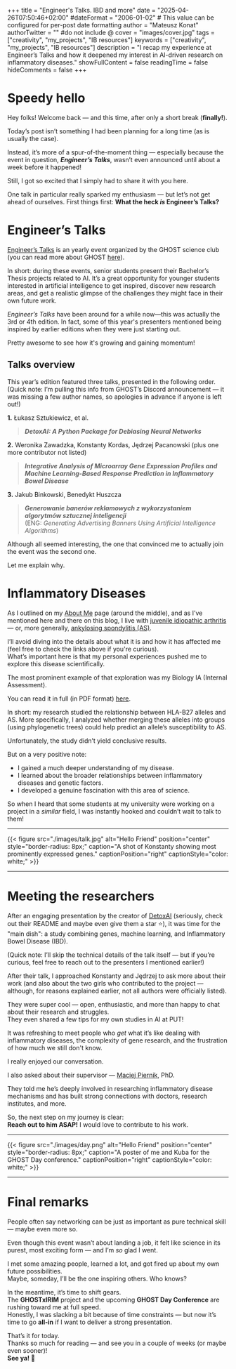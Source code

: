 +++
title = "Engineer's Talks. IBD and more"
date = "2025-04-26T07:50:46+02:00"
#dateFormat = "2006-01-02" # This value can be configured for per-post date formatting
author = "Mateusz Konat"
authorTwitter = "" #do not include @
cover = "images/cover.jpg"
tags = ["creativity", "my_projects", "IB resources"]
keywords = ["creativity", "my_projects", "IB resources"]
description = "I recap my experience at Engineer’s Talks and how it deepened my interest in AI-driven research on inflammatory diseases."
showFullContent = false
readingTime = false
hideComments = false
+++

# Speedy hello
Hey folks! Welcome back — and this time, after only a short break (**finally!**).

Today’s post isn’t something I had been planning for a long time (as is usually the case).  

Instead, it’s more of a spur-of-the-moment thing — especially because the event in question, **_Engineer’s Talks_**, wasn’t even announced until about a week before it happened!

Still, I got so excited that I simply had to share it with you here.

One talk in particular really sparked my enthusiasm — but let’s not get ahead of ourselves. First things first: **What the heck *is* Engineer’s Talks?**

# Engineer’s Talks
[Engineer’s Talks](https://www.facebook.com/events/1842547673234533/) is an yearly event organized by the GHOST science club (you can read more about GHOST [here](/portfolio/posts/tox-setup/#ghost)).  

In short: during these events, senior students present their Bachelor’s Thesis projects related to AI. It’s a great opportunity for younger students interested in artificial intelligence to get inspired, discover new research areas, and get a realistic glimpse of the challenges they might face in their own future work.

_Engineer’s Talks_ have been around for a while now—this was actually the 3rd or 4th edition. In fact, some of this year's presenters mentioned being inspired by earlier editions when they were just starting out.

Pretty awesome to see how it's growing and gaining momentum!

## Talks overview
This year’s edition featured three talks, presented in the following order.  
(Quick note: I’m pulling this info from GHOST’s Discord announcement — it was missing a few author names, so apologies in advance if anyone is left out!)

**1.** Łukasz Sztukiewicz, et al.  
> **_DetoxAI: A Python Package for Debiasing Neural Networks_**

**2.** Weronika Zawadzka, Konstanty Kordas, Jędrzej Pacanowski (plus one more contributor not listed)  
> **_Integrative Analysis of Microarray Gene Expression Profiles and Machine Learning-Based Response Prediction in Inflammatory Bowel Disease_**

**3.** Jakub Binkowski, Benedykt Huszcza  
> **_Generowanie banerów reklamowych z wykorzystaniem algorytmów sztucznej inteligencji_**  
(ENG: _Generating Advertising Banners Using Artificial Intelligence Algorithms_)

Although all seemed interesting, the one that convinced me to actually join the event was the second one.

Let me explain why.

# Inflammatory Diseases
As I outlined on my [About Me](http://localhost:1313/portfolio/about/#some-background) page (around the middle), and as I’ve mentioned here and there on this blog, I live with [juvenile idiopathic arthritis](https://www.mayoclinic.org/diseases-conditions/juvenile-idiopathic-arthritis/symptoms-causes/syc-20374082) — or, more generally, [ankylosing spondylitis (AS)](https://www.niams.nih.gov/health-topics/ankylosing-spondylitis).

I’ll avoid diving into the details about what it is and how it has affected me (feel free to check the links above if you're curious).  
What’s important here is that my personal experiences pushed me to explore this disease scientifically.

The most prominent example of that exploration was my Biology IA (Internal Assessment).

You can read it in full (in PDF format) [here](/portfolio/ib-resources/files/ia_bio_final.pdf).

In short: my research studied the relationship between HLA-B27 alleles and AS. More specifically, I analyzed whether merging these alleles into groups (using phylogenetic trees) could help predict an allele’s susceptibility to AS.

Unfortunately, the study didn’t yield conclusive results.

But on a very positive note:  
- I gained a much deeper understanding of my disease.  
- I learned about the broader relationships between inflammatory diseases and genetic factors.  
- I developed a genuine fascination with this area of science.

So when I heard that some students at my university were working on a project in a *similar* field, I was instantly hooked and couldn’t wait to talk to them!

***
{{< figure src="./images/talk.jpg" alt="Hello Friend" position="center" style="border-radius: 8px;" caption="A shot of Konstanty showing most prominently expressed genes." captionPosition="right" captionStyle="color: white;" >}}
***

# Meeting the researchers
After an engaging presentation by the creator of [DetoxAI](https://github.com/DetoxAI/detoxai/tree/main) (seriously, check out their README and maybe even give them a star ⭐), it was time for the "main dish": a study combining genes, machine learning, and Inflammatory Bowel Disease (IBD).

(Quick note: I’ll skip the technical details of the talk itself — but if you’re curious, feel free to reach out to the presenters I mentioned earlier!)

After their talk, I approached Konstanty and Jędrzej to ask more about their work (and also about the two girls who contributed to the project — although, for reasons explained earlier, not all authors were officially listed).

They were super cool — open, enthusiastic, and more than happy to chat about their research and struggles.  
They even shared a few tips for my own studies in AI at PUT!

It was refreshing to meet people who *get* what it’s like dealing with inflammatory diseases, the complexity of gene research, and the frustration of how much we still don't know.

I really enjoyed our conversation.

I also asked about their supervisor — [Maciej Piernik](https://www.cs.put.poznan.pl/mpiernik/), PhD.

They told me he’s deeply involved in researching inflammatory disease mechanisms and has built strong connections with doctors, research institutes, and more.

So, the next step on my journey is clear:  
**Reach out to him ASAP!**
I would love to contribute to his work.

***
{{< figure src="./images/day.png" alt="Hello Friend" position="center" style="border-radius: 8px;" caption="A poster of me and Kuba for the GHOST Day conference." captionPosition="right" captionStyle="color: white;" >}}
*** 

# Final remarks
People often say networking can be just as important as pure technical skill — maybe even more so.

Even though this event wasn’t about landing a job, it felt like science in its purest, most exciting form — and I’m *so* glad I went.

I met some amazing people, learned a lot, and got fired up about my own future possibilities.  
Maybe, someday, I’ll be the one inspiring others. Who knows?

In the meantime, it’s time to shift gears.  
The **GHOSTxIRIM** project and the upcoming **GHOST Day Conference** are rushing toward me at full speed.  
Honestly, I was slacking a bit because of time constraints — but now it’s time to go **all-in** if I want to deliver a strong presentation.

That’s it for today.  
Thanks so much for reading — and see you in a couple of weeks (or maybe even sooner)!  
**See ya! 👋**
